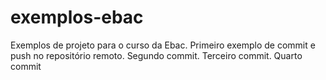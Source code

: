 # exemplos-ebac
Exemplos de projeto para o curso da Ebac.
Primeiro exemplo de commit e push no repositório remoto.
Segundo commit.
Terceiro commit.
Quarto commit

